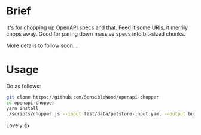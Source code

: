 # Brief

It's for chopping up OpenAPI specs and that. Feed it some URIs, it merrily chops away. Good for paring down massive specs into bit-sized chunks.

More details to follow soon...

# Usage

Do as follows:

```bash
git clone https://github.com/SensibleWood/openapi-chopper
cd openapi-chopper
yarn install
./scripts/chopper.js --input test/data/petstore-input.yaml --output build/test-output.yaml /pet
```

Lovely :thumbsup:
